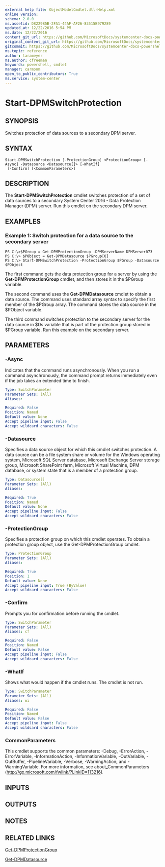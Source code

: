 ```yaml
---
external help file: ObjectModelCmdlet.dll-Help.xml
online version: 
schema: 2.0.0
ms.assetid: D8229B5B-2FA1-44AF-AF26-83515B979289
updated_at: 12/22/2016 5:54 PM
ms.date: 12/22/2016
content_git_url: https://github.com/MicrosoftDocs/systemcenter-docs-powershell/blob/live/systemcenter-cmdlets/SystemCenter2016/DataProtectionManager/vlatest/Start-DPMSwitchProtection.md
original_content_git_url: https://github.com/MicrosoftDocs/systemcenter-docs-powershell/blob/live/systemcenter-cmdlets/SystemCenter2016/DataProtectionManager/vlatest/Start-DPMSwitchProtection.md
gitcommit: https://github.com/MicrosoftDocs/systemcenter-docs-powershell/blob/17c3a51bd892aad46c731d9f381f0704b4815004/systemcenter-cmdlets/SystemCenter2016/DataProtectionManager/vlatest/Start-DPMSwitchProtection.md
ms.topic: reference
author: tarameyer
ms.author: cfreeman
keywords: powershell, cmdlet
manager: carmonm
open_to_public_contributors: True
ms.service: system-center
---
```


# Start-DPMSwitchProtection

## SYNOPSIS
Switches protection of data sources to a secondary DPM server.

## SYNTAX

```
Start-DPMSwitchProtection [-ProtectionGroup] <ProtectionGroup> [-Async] -Datasource <Datasource[]> [-WhatIf]
 [-Confirm] [<CommonParameters>]
```

## DESCRIPTION
The **Start-DPMSwitchProtection** cmdlet switches protection of a set of data sources to a secondary System Center 2016 - Data Protection Manager (DPM) server.
Run this cmdlet on the secondary DPM server.

## EXAMPLES

### Example 1: Switch protection for a data source to the secondary server
```
PS C:\>$PGroup = Get-DPMProtectionGroup -DPMServerName DPMServer073
PS C:\> $PObject = Get-DPMDatasource $PGroup[0]
PS C:\> Start-DPMSwitchProtection -ProtectionGroup $PGroup -Datasource $PObject
```

The first command gets the data protection group for a server by using the **Get-DPMProtectionGroup** cmdlet, and then stores it in the $PGroup variable.

The second command uses the **Get-DPMDatasource** cmdlet to obtain a data source.
The command uses standard array syntax to specify the first member of the $PGroup array.
The command stores the data source in the $PObject variable.

The third command switches protection to the secondary server for the data source in $Ds variable that is part of the protection group stored in $PGroup variable.
Run this example on the secondary server.

## PARAMETERS

### -Async
Indicates that the command runs asynchronously.
When you run a command asynchronously, the command prompt returns immediately even if the job takes an extended time to finish.

```yaml
Type: SwitchParameter
Parameter Sets: (All)
Aliases: 

Required: False
Position: Named
Default value: None
Accept pipeline input: False
Accept wildcard characters: False
```

### -Datasource
Specifies a data source object for which this cmdlet switches protection.
A data source can be a file system share or volume for the Windows operating system, Microsoft SQL Server database, Microsoft Exchange Server storage group, Microsoft SharePoint farm, Microsoft Virtual Machine, DPM database, or system state that is a member of a protection group.

```yaml
Type: Datasource[]
Parameter Sets: (All)
Aliases: 

Required: True
Position: Named
Default value: None
Accept pipeline input: False
Accept wildcard characters: False
```

### -ProtectionGroup
Specifies a protection group on which this cmdlet operates.
To obtain a protection group object, use the Get-DPMProtectionGroup cmdlet.

```yaml
Type: ProtectionGroup
Parameter Sets: (All)
Aliases: 

Required: True
Position: 1
Default value: None
Accept pipeline input: True (ByValue)
Accept wildcard characters: False
```

### -Confirm
Prompts you for confirmation before running the cmdlet.

```yaml
Type: SwitchParameter
Parameter Sets: (All)
Aliases: cf

Required: False
Position: Named
Default value: False
Accept pipeline input: False
Accept wildcard characters: False
```

### -WhatIf
Shows what would happen if the cmdlet runs.
The cmdlet is not run.

```yaml
Type: SwitchParameter
Parameter Sets: (All)
Aliases: wi

Required: False
Position: Named
Default value: False
Accept pipeline input: False
Accept wildcard characters: False
```

### CommonParameters
This cmdlet supports the common parameters: -Debug, -ErrorAction, -ErrorVariable, -InformationAction, -InformationVariable, -OutVariable, -OutBuffer, -PipelineVariable, -Verbose, -WarningAction, and -WarningVariable. For more information, see about_CommonParameters (http://go.microsoft.com/fwlink/?LinkID=113216).

## INPUTS

## OUTPUTS

## NOTES

## RELATED LINKS

[Get-DPMProtectionGroup](xref:SystemCenter2016/DataProtectionManager/vlatest/Get-DPMProtectionGroup.md)

[Get-DPMDatasource](xref:SystemCenter2016/DataProtectionManager/vlatest/Get-DPMDatasource.md)

